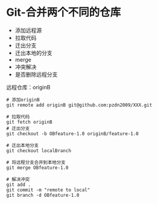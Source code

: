# Git-合并两个不同的仓库

* 添加远程源 
* 拉取代码
* 迁出分支
* 迁出本地的分支
* merge
* 冲突解决
* 是否删除远程分支

远程仓库：originB
```
# 添加originB
git remote add originB git@github.com:pzdn2009/XXX.git

# 拉取代码
git fetch originB
# 迁出分支
git checkout -b OBfeature-1.0 originB/feature-1.0

# 迁出本地分支
git checkout localBranch

# 将远程分支合并到本地分支
git merge OBfeature-1.0

# 解决冲突
git add .
git commit -m "remote to local"
git branch -d OBfeature-1.0
```